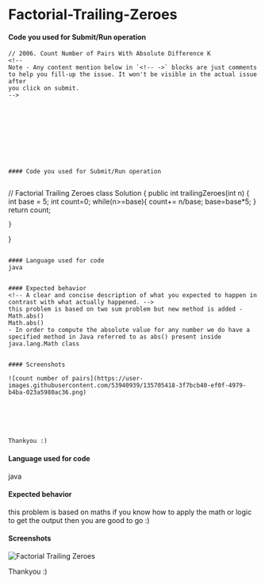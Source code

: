 # Factorial-Trailing-Zeroes

<!--
Note - Any content mention below in `<!-- ->` blocks are just comments
to help you fill-up the issue. It won't be visible in the actual issue after
you click on submit.
-->










#### Code you used for Submit/Run operation


```
// 2006. Count Number of Pairs With Absolute Difference K
<!--
Note - Any content mention below in `<!-- ->` blocks are just comments
to help you fill-up the issue. It won't be visible in the actual issue after
you click on submit.
-->










#### Code you used for Submit/Run operation


```
//  Factorial Trailing Zeroes
class Solution {
    public int trailingZeroes(int n) {
      int base = 5;
        int count=0;
        while(n>=base){
            count+= n/base;
            base=base*5;
        }
        return count;
        
    }
}
```

#### Language used for code
java 


#### Expected behavior
<!-- A clear and concise description of what you expected to happen in
contrast with what actually happened. -->
this problem is based on two sum problem but new method is added - Math.abs()
Math.abs()
- In order to compute the absolute value for any number we do have a specified method in Java referred to as abs() present inside java.lang.Math class


#### Screenshots

![count number of pairs](https://user-images.githubusercontent.com/53940939/135705418-3f7bcb40-ef0f-4979-b4ba-023a5980ac36.png)






Thankyou :)
```

#### Language used for code
java 


#### Expected behavior
<!-- A clear and concise description of what you expected to happen in
contrast with what actually happened. -->
this problem is based on maths if you know how to apply the math or logic to get the output then you are good to go :)


#### Screenshots

![Factorial Trailing Zeroes](https://user-images.githubusercontent.com/53940939/135744191-21716bab-8098-4508-a4f3-c3f142075635.png)







Thankyou :)
